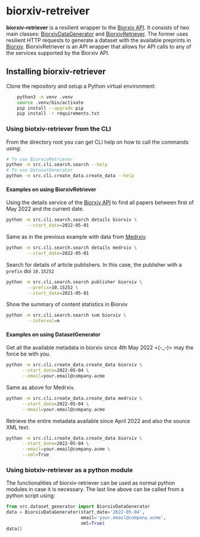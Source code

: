 # biorxiv-retreiver

**biorxiv-retriever** is a resilient wrapper to the [Biorxiv API](https://api.biorxiv.org/). It
consists of two main classes: [BiorxivDataGenerator](https://github.com/source-data/biorxiv-retreiver/blob/7b96ea7a03c3c445d68faf9e73983930b6022f9a/src/dataset_generator.py) 
and [BiorxivRetriever](https://github.com/source-data/biorxiv-retreiver/blob/7b96ea7a03c3c445d68faf9e73983930b6022f9a/src/biorxiv_retriever.py).
The former uses resilient HTTP requests to generate a dataset with the available preprints 
in [Biorxiv](https://biorxiv.org/). BiorxivRetriever is an API wrapper that allows for API
calls to any of the services supported by the Biorxiv API.

## Installing biorxiv-retriever

Clone the repository and setup a Python virtual environment:
```bash
    python3 -m venv .venv
    source .venv/bin/activate
    pip install --upgrade pip
    pip install -r requirements.txt 
``` 

### Using biotxiv-retriever from the CLI

From the directory root you can get CLI help on how to call the commands using:

```bash
# To use BiorxivRetriever
python -m src.cli.search.search --help
# To use DatasetGenerator
python -m src.cli.create_data.create_data --help
```

#### Examples on using BiorxivRetriever
Using the details service of the [Biorxiv API](https://api.biorxiv.org/) to find all papers 
between first of May 2022 and the current date.
```bash
python -m src.cli.search.search details biorxiv \
        --start_date=2022-05-01
```
Same as in the previous example with data from [Medrxiv](https://medrxiv.org/).
```bash
python -m src.cli.search.search details medrxiv \
        --start_date=2022-05-01
```
Search for details of article publishers. In this case, the publisher with a `prefix`
doi `10.15252`
```bash
python -m src.cli.search.search publisher biorxiv \
        --prefix=10.15252 \
        --start_date=2021-05-01
```
Show the summary of content statistics in Biorxiv
```bash
python -m src.cli.search.search sum biorxiv \
        --interval=m
```

#### Examples on using DatasetGenerator

Get all the available metadata in biorxiv since 4th May 2022 <(-_-)> may the force be with you.
```bash
python -m src.cli.create_data.create_data biorxiv \
      --start_date=2022-05-04 \
      --email=your.email@company.acme
```

Same as above for Medrxiv.
```bash
python -m src.cli.create_data.create_data medrxiv \
      --start_date=2022-05-04 \
      --email=your.email@company.acme
```

Retrieve the entire metadata available since April 2022 and also the source XML text.
```bash
python -m src.cli.create_data.create_data biorxiv \
      --start_date=2022-05-04 \
      --email=your.email@company.acme \
      --xml=True
```
### Using biotxiv-retriever as a python module

The functionalities of biorxiv-retriever can be used as normal python modules
in case it is necessary. The last line above can be called from a python script using:

```python
from src.dataset_generator import BiorxivDataGenerator
data = BiorxivDataGenerator(start_date='2022-05-04', 
                            email='your.email@company.acme',
                            xml=True)
data()
```